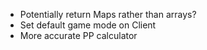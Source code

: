 -   Potentially return Maps rather than arrays?
-   Set default game mode on Client
-   More accurate PP calculator
